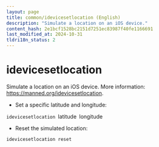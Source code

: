 ```yaml
---
layout: page
title: common/idevicesetlocation (English)
description: "Simulate a location on an iOS device."
content_hash: 2e1bcf1528bc2151d7251ec83987f40fe1166691
last_modified_at: 2024-10-31
tldri18n_status: 2
---
```

# idevicesetlocation

Simulate a location on an iOS device.
More information: <https://manned.org/idevicesetlocation>.

- Set a specific latitude and longitude:

`idevicesetlocation `<span class="tldr-var badge badge-pill bg-dark-lm bg-white-dm text-white-lm text-dark-dm font-weight-bold">latitude</span>` `<span class="tldr-var badge badge-pill bg-dark-lm bg-white-dm text-white-lm text-dark-dm font-weight-bold">longitude</span>

- Reset the simulated location:

`idevicesetlocation reset`
